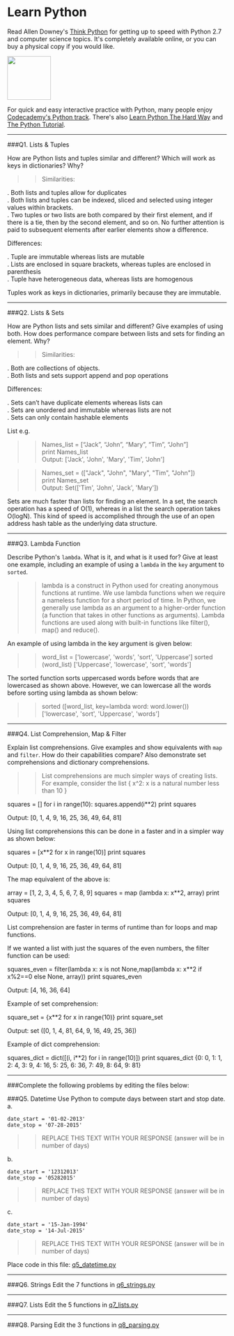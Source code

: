 # Learn Python

Read Allen Downey's [Think Python](http://www.greenteapress.com/thinkpython/) for getting up to speed with Python 2.7 and computer science topics. It's completely available online, or you can buy a physical copy if you would like.

<a href="http://www.greenteapress.com/thinkpython/"><img src="img/think_python.png" style="width: 100px;" target="_blank"></a>

For quick and easy interactive practice with Python, many people enjoy [Codecademy's Python track](http://www.codecademy.com/en/tracks/python). There's also [Learn Python The Hard Way](http://learnpythonthehardway.org/book/) and [The Python Tutorial](https://docs.python.org/2/tutorial/).

---

###Q1. Lists &amp; Tuples

How are Python lists and tuples similar and different? Which will work as keys in dictionaries? Why?

>> Similarities:  
   
   . Both lists and tuples allow for duplicates     
   . Both lists and tuples can be indexed, sliced and selected using integer values within brackets.    
   . Two tuples or two lists are both compared by their first element, and if there is a tie, then by the second element, and       so on. No further attention is paid to subsequent elements after earlier elements show a difference.         
   
   Differences: 
   
   . Tuple are immutable whereas lists are mutable  
   . Lists are enclosed in square brackets, whereas tuples are enclosed in parenthesis  
   . Tuple have heterogeneous data, whereas lists are homogenous  
   
   Tuples work as keys in dictionaries, primarily because they are immutable.  


---

###Q2. Lists &amp; Sets

How are Python lists and sets similar and different? Give examples of using both. How does performance compare between lists and sets for finding an element. Why?

>> Similarities:  
  
   . Both are collections of objects.  
   . Both lists and sets support append and pop operations  
   
   Differences:  
   
   . Sets can’t have duplicate elements whereas lists can  
   . Sets are unordered and immutable whereas lists are not  
   . Sets can only contain hashable elements  
   
   List e.g.  
   >> Names_list = [“Jack”, “John”, “Mary”, “Tim”, “John”]  
   >> print Names_list  
   Output: ['Jack', 'John', 'Mary', 'Tim', 'John']  
   
   >> Names_set = (["Jack", "John", "Mary", "Tim", "John"])  
   >> print Names_set  
   Output: Set(['Tim', 'John', 'Jack', 'Mary'])  
   
   Sets are much faster than lists for finding an element. In a set, the search operation has a speed of O(1), whereas in a      list the search operation takes O(logN). This kind of speed is accomplished through the use of an open address hash table      as the underlying data structure.  


---

###Q3. Lambda Function

Describe Python's `lambda`. What is it, and what is it used for? Give at least one example, including an example of using a `lambda` in the `key` argument to `sorted`.

>>lambda is a construct in Python used for creating anonymous functions at runtime. We use lambda functions when we require a nameless function for a short period of time. In Python, we generally use lambda as an argument to a higher-order function (a function that takes in other functions as arguments). Lambda functions are used along with built-in functions like filter(), map() and reduce().  

An example of using lambda in the key argument is given below:

>> word_list = ['lowercase', 'words', 'sort', 'Uppercase']
>> sorted (word_list)
['Uppercase', 'lowercase', 'sort', 'words']

The sorted function sorts uppercased words before words that are lowercased as shown above. However, we can lowercase all the words before sorting using lambda as shown below:

>> sorted ([word_list, key=lambda word: word.lower())
['lowercase', 'sort', 'Uppercase', 'words']


---

###Q4. List Comprehension, Map &amp; Filter

Explain list comprehensions. Give examples and show equivalents with `map` and `filter`. How do their capabilities compare? Also demonstrate set comprehensions and dictionary comprehensions.

>> List comprehensions are much simpler ways of creating lists. For example, consider the list
{ x^2: x is a natural number less than 10 } 

squares = []
for i in range(10):
    squares.append(i**2)
print squares

Output: [0, 1, 4, 9, 16, 25, 36, 49, 64, 81]

Using list comprehensions this can be done in a faster and in a simpler way as shown below:

squares = [x**2 for x in range(10)]
print squares

Output: [0, 1, 4, 9, 16, 25, 36, 49, 64, 81]

The map equivalent of the above is:

array = [1, 2, 3, 4, 5, 6, 7, 8, 9]
squares = map (lambda x: x**2, array)
print squares

Output: [0, 1, 4, 9, 16, 25, 36, 49, 64, 81]

List comprehension are faster in terms of runtime than for loops and map functions.

If we wanted a list with just the squares of the even numbers, the filter function can be used:

squares_even = filter(lambda x: x is not None,map(lambda x: x**2 if x%2==0 else None, array))
print squares_even

Output: [4, 16, 36, 64]

Example of set comprehension:

square_set = {x**2 for x in range(10)}
print square_set

Output: set ([0, 1, 4, 81, 64, 9, 16, 49, 25, 36])

Example of dict comprehension:

squares_dict = dict([(i, i**2) for i in range(10)])
print squares_dict
{0: 0, 1: 1, 2: 4, 3: 9, 4: 16, 5: 25, 6: 36, 7: 49, 8: 64, 9: 81}


---

###Complete the following problems by editing the files below:

###Q5. Datetime
Use Python to compute days between start and stop date.   
a.  

```
date_start = '01-02-2013'    
date_stop = '07-28-2015'
```

>> REPLACE THIS TEXT WITH YOUR RESPONSE (answer will be in number of days)

b.  
```
date_start = '12312013'  
date_stop = '05282015'  
```

>> REPLACE THIS TEXT WITH YOUR RESPONSE (answer will be in number of days)

c.  
```
date_start = '15-Jan-1994'      
date_stop = '14-Jul-2015'  
```

>> REPLACE THIS TEXT WITH YOUR RESPONSE  (answer will be in number of days)

Place code in this file: [q5_datetime.py](python/q5_datetime.py)

---

###Q6. Strings
Edit the 7 functions in [q6_strings.py](python/q6_strings.py)

---

###Q7. Lists
Edit the 5 functions in [q7_lists.py](python/q7_lists.py)

---

###Q8. Parsing
Edit the 3 functions in [q8_parsing.py](python/q8_parsing.py)






